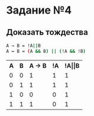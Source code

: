# Задание №4

## Доказать тождества

```sh
А → В = !A||B
А ↔︎ В = (A && B) || (!A && !B)
```

<table>
    <tr>
        <th>A</th>
        <th>B</th>
        <th>А → В</th>
        <th>!A</th>
        <th>!A||B</th>
    </tr>
    <tr>
        <td>0</td>
        <td>0</td>
        <td>1</td>
        <td>1</td>
        <td>1</td>
    </tr>
    <tr>
        <td>0</td>
        <td>1</td>
        <td>1</td>
        <td>1</td>
        <td>1</td>
    </tr>
    <tr>
        <td>1</td>
        <td>0</td>
        <td>0</td>
        <td>0</td>
        <td>1</td>
    </tr>
    <tr>
        <td>1</td>
        <td>1</td>
        <td>1</td>
        <td>0</td>
        <td>1</td>
    </tr>
    
</table>